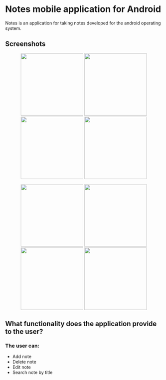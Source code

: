 # Notes mobile application for Android

Notes is an application for taking notes developed for the android operating system.

## Screenshots

<p align="center">
  <img src="https://i.ibb.co/ZMJ0Nj6/1.png" width="200"/>
   <img src="https://i.ibb.co/YjbgbWZ/2.png" width="200"/>
  <img src="https://i.ibb.co/khZ7fMH/3.png" width="200"/>
  <img src="https://i.ibb.co/vH3qXMR/4.png" width="200"/>
</p>

<p align="center">
   <img src="https://i.ibb.co/CKYHKVC/5.png" width="200"/>
   <img src="https://i.ibb.co/DKc3tyG/6.png" width="200"/> 
  <img src="https://i.ibb.co/mX3hFrx/7.png" width="200"/>
  <img src="https://i.ibb.co/7bw4ZmR/8.png" width="200"/>
</p>

## What functionality does the application provide to the user?

### The user can:
* Add note
* Delete note 
* Edit note
* Search note by title
